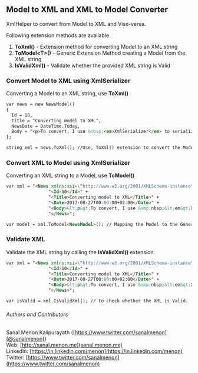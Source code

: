 ## Model to XML and XML to Model Converter
XmlHelper to convert from Model to XML and Vise-versa. 

Following extension methods are available
1. **ToXml()** - Extension method for converting Model to an XML string
2. **ToModel&lt;T&gt;()** - Generic Extension Method creating a Model from the XML string
3. **IsValidXml()** - Validate whether the provided XML string is Valid

### Convert Model to XML using XmlSerializer
Converting a Model to an XML string, use **ToXml()**

```markdown
var news = new NewsModel()
{
  Id = 10,
  Title = "Converting model to XML",
  NewsDate = DateTime.Today,
  Body = "<p>To convert, I use &nbsp;<em>XmlSerializer</em> to serialize.</p>"
};

string xml = news.ToXml(); //Use, ToXml() extension to convert the Model to an XML string.
```

### Convert XML to Model using XmlSerializer
Converting an XML string to a Model, use **ToModel<T>()**

```markdown
var xml = "<News xmlns:xsi=\"http://www.w3.org/2001/XMLSchema-instance\" xmlns:xsd=\"http://www.w3.org/2001/XMLSchema\">" +
		  		"<Id>10</Id>" +
		  		"<Title>Converting model to XML</Title>" +
		  		"<Date>2017-08-27T00:00:00+02:00</Date>" +
		  		"<Body>&lt;p&gt;To convert, I use &amp;nbsp;&lt;em&gt;XmlSerializer&lt;/em&gt; to serialize.&lt;/p&gt;</Body>" +
		  		"</News>";

var model = xml.ToModel<NewsModel>(); // Mapping the Model to the Generic ToModel<T>; extension will convert an XML string to a Model. 
```

### Validate XML
Validate the XML string by calling the **IsValidXml()** extension.

```markdown
var xml = "<News xmlns:xsi=\"http://www.w3.org/2001/XMLSchema-instance\" xmlns:xsd=\"http://www.w3.org/2001/XMLSchema\">" +
		  		"<Id>10</Id>" +
		  		"<Title>Converting model to XML</Title>" +
		  		"<Date>2017-08-27T00:00:00+02:00</Date>" +
		  		"<Body>&lt;p&gt;To convert, I use &amp;nbsp;&lt;em&gt;XmlSerializer&lt;/em&gt; to serialize.&lt;/p&gt;</Body>" +
		  		"</News>";

var isValid = xml.IsValidXml(); // to check whether the XML is Valid.
```

###### Authors and Contributors
Sanal Menon Kalipurayath ([https://www.twitter.com/sanalmenon](@sanalmenon))<br/>
Web: [http://sanal.menon.me](sanal.menon.me)<br/>
LinkedIn: [https://in.linkedin.com/menon](https://in.linkedin.com/menon)<br/>
Twitter: [https://www.twitter.com/sanalmenon](https://www.twitter.com/sanalmenon)<br/>
